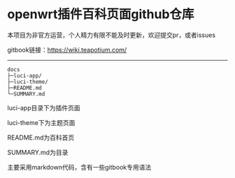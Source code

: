 # openwrt插件百科页面github仓库

本项目为非官方运营，个人精力有限不能及时更新，欢迎提交pr，或者issues

gitbook链接：https://wiki.teapotium.com/

---

```
docs
├─luci-app/
├─luci-theme/
├─README.md
└─SUMMARY.md
```

luci-app目录下为插件页面

luci-theme下为主题页面

README.md为百科首页

SUMMARY.md为目录

主要采用markdown代码，含有一些gitbook专用语法
